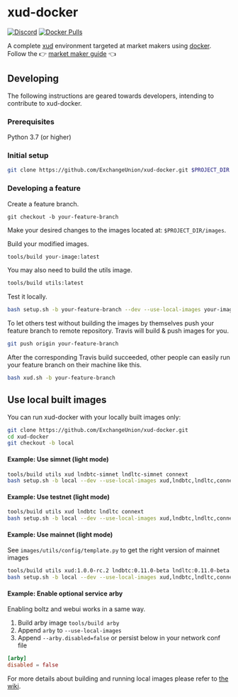 # xud-docker

[![Discord](https://img.shields.io/discord/547402601885466658.svg)](https://discord.gg/YgDhMSn)
[![Docker Pulls](https://img.shields.io/docker/pulls/exchangeunion/xud)](https://hub.docker.com/r/exchangeunion/xud)

A complete [xud](https://github.com/ExchangeUnion/xud) environment targeted at market makers using [docker](https://www.docker.com/). Follow the 👉 [market maker guide](https://docs.exchangeunion.com/start-earning/market-maker-guide) 👈

## Developing

The following instructions are geared towards developers, intending to contribute to xud-docker.

### Prerequisites

Python 3.7 (or higher)

### Initial setup

```bash
git clone https://github.com/ExchangeUnion/xud-docker.git $PROJECT_DIR
```

### Developing a feature

Create a feature branch.

```
git checkout -b your-feature-branch
```

Make your desired changes to the images located at: `$PROJECT_DIR/images`.

Build your modified images.

```bash
tools/build your-image:latest
```

You may also need to build the utils image.
```bash
tools/build utils:latest
```

Test it locally.

```bash
bash setup.sh -b your-feature-branch --dev --use-local-images your-image
```

To let others test without building the images by themselves push your feature branch to remote repository. Travis will build & push images for you.

```bash
git push origin your-feature-branch
```

After the corresponding Travis build succeeded, other people can easily run your feature branch on their machine like this.

```bash
bash xud.sh -b your-feature-branch
```


## Use local built images

You can run xud-docker with your locally built images only:

```bash
git clone https://github.com/ExchangeUnion/xud-docker.git
cd xud-docker
git checkout -b local
```

#### Example: Use simnet (light mode)

```bash
tools/build utils xud lndbtc-simnet lndltc-simnet connext
bash setup.sh -b local --dev --use-local-images xud,lndbtc,lndltc,connext
```

#### Example: Use testnet (light mode)

```bash
tools/build utils xud lndbtc lndltc connext
bash setup.sh -b local --dev --use-local-images xud,lndbtc,lndltc,connext
```

#### Example: Use mainnet (light mode)

See `images/utils/config/template.py` to get the right version of mainnet images

```bash
tools/build utils xud:1.0.0-rc.2 lndbtc:0.11.0-beta lndltc:0.11.0-beta.rc1 connext:1.3.1
bash setup.sh -b local --dev --use-local-images xud,lndbtc,lndltc,connext
```

#### Example: Enable optional service arby

Enabling boltz and webui works in a same way.

1. Build arby image `tools/build arby`
2. Append `arby` to `--use-local-images`
3. Append `--arby.disabled=false` or persist below in your network conf file

```toml
[arby]
disabled = false
```

For more details about building and running local images please refer to [the wiki](https://github.com/ExchangeUnion/xud-docker/wiki/Build-and-run-local-images).
